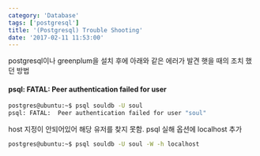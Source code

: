 ```yaml
---
category: 'Database'
tags: ['postgresql']
title: '(Postgresql) Trouble Shooting'
date: '2017-02-11 11:53:00'
---
```


postgresql이나 greenplum을 설치 후에 아래와 같은 에러가 발견 햇을 때의 조치 했던 방법

#### psql: FATAL: Peer authentication failed for user

```sh
postgres@ubuntu:~$ psql souldb -U soul
psql: FATAL:  Peer authentication failed for user "soul"
```

host 지정이 안되어있어 해당 유저를 찾지 못함. psql 실해 옵션에 localhost 추가

```sh
postgres@ubuntu:~$ psql souldb -U soul -W -h localhost
```
